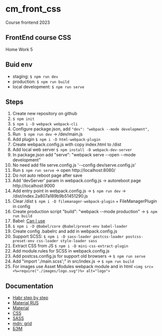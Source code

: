 # cm_front_css
Course frontend 2023

## FrontEnd course CSS 
Home Work 5

## Buid env
- staging: ``` $ npm run dev ```
- production: ``` $ npm run build ```
- local development: ``` $ npm run serve ```

## Steps
1. Create new repository on github
2. ``` $ npm init ```
3. ``` $ npm i -D webpack webpack-cli ```
4. Configure package.json, add ```"dev": "webpack --mode development",```
5. Run ``` $ npm run dev``` -> /dev/main.js
6. Add plugin ``` $ npm i -D html-webpack-plugin ```
7. Create webpack.config.js with copy index.html to /dist
8. Add local web server ``` $ npm install -D webpack-dev-server ```
9. In package.json add  "serve": "webpack serve --open --mode development"
10. No need add file serve.config.js '--config dev/serve.config.js'
11. Run ``` $ npm run serve ``` -> open http://localhost:8080/
12. Do not auto reboot page after save
13. Add 'devServer' param in webpack.config.js -> autoreboot page http://localhost:9000
14. Add entry point in webpack.config.js -> ``` $ npm run dev ``` -> /dist/index.2a807a189b9b51451290.js  
15. Clear /dist ``` $ npm i -D filemanager-webpack-plugin ``` + FileManagerPlugin in config
16. Create production script "build": "webpack --mode production" -> ``` $ npm run build ```
17. Babel: [Can I use](https://caniuse.com/) 
18. ``` $ npm i -D @babel/core @babel/preset-env babel-loader ```
19. Create config .babelrc and add in webpack.config.js
20. Support SCSS: ``` $ npm i -D sass-loader postcss-loader postcss-preset-env css-loader style-loader sass ```
21. Extract CSS from JS ``` $ npm i -D mini-css-extract-plugin ``` 
22. Add module.rules for SCSS in webpack.config.js
23. Add postcss.config.js for support old browsers -> ``` $ npm run serve ``` 
24. Add "import './main.scss';" in src/index.js -> ``` $ npm run build ```
25. For images use Asset Modules webpack module and in html ```<img src=<%=require("./images/logo.svg")%> alt="logo">```

## Documentation
- [Habr step by step](https://habr.com/ru/articles/701724/)
- [Material RUS](https://gruzdevv.ru/stati/materialnyj-dizajn-spetsifikatsii-google/)
- [Material](https://m3.material.io/develop/android/jetpack-compose) 
- [CSS](https://www.w3schools.com/css/default.asp)
- [SASS](https://sass-lang.com/)
- [mdn: grid](https://developer.mozilla.org/en-US/docs/Web/CSS/grid)
- [БЭМ](https://ru.bem.info/methodology/)

